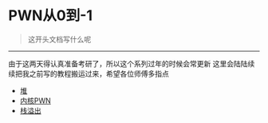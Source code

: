 # PWN从0到-1
> 这开头文档写什么呢
   
---
由于这两天得认真准备考研了，所以这个系列过年的时候会常更新
这里会陆陆续续把我之前写的教程搬运过来，希望各位师傅多指点
+ [堆](./堆部分)
+ [内核PWN](./内核PWN)
+ [栈溢出](./栈溢出部分)
